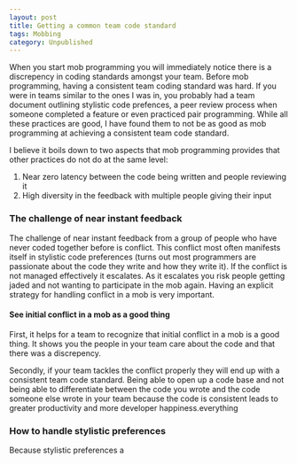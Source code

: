 ```yaml
---
layout: post
title: Getting a common team code standard 
tags: Mobbing
category: Unpublished
---
```


When you start mob programming you will immediately notice there is a discrepency in coding standards amongst your team. Before mob programming, having a consistent team coding standard was hard. If you were in teams similar to the ones I was in, you probably had a team document outlining stylistic code prefences, a peer review process when someone completed a feature or even practiced pair programming. While all these practices are good, I have found them to not be as good as mob programming at achieving a consistent team code standard. 

I believe it boils down to two aspects that mob programming provides that other practices do not do at the same level:

1. Near zero latency between the code being written and people reviewing it  
2. High diversity in the feedback with multiple people giving their input

### The challenge of near instant feedback

The challenge of near instant feedback from a group of people who have never coded together before is conflict. This conflict most often manifests itself in stylistic code preferences (turns out most programmers are passionate about the code they write and how they write it). If the conflict is not managed effectively it escalates. As it escalates you risk people getting jaded and not wanting to participate in the mob again. Having an explicit strategy for handling conflict in a mob is very important.

#### See initial conflict in a mob as a good thing

First, it helps for a team to recognize that initial conflict in a mob is a good thing. It shows you the people in your team care about the code and that there was a discrepency. 

Secondly, if your team tackles the conflict properly they will end up with a consistent team code standard. Being able to open up a code base and not being able to differentiate between the code you wrote and the code someone else wrote in your team because the code is consistent leads to greater productivity and more developer happiness.everything 

### How to handle stylistic preferences

Because stylistic preferences a
